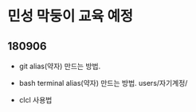 # 민성 막둥이 교육 예정

## 180906

* git alias(약자) 만드는 방법.

* bash terminal alias(약자) 만드는 방법.
    users/자기계정/

* clcl 사용법
